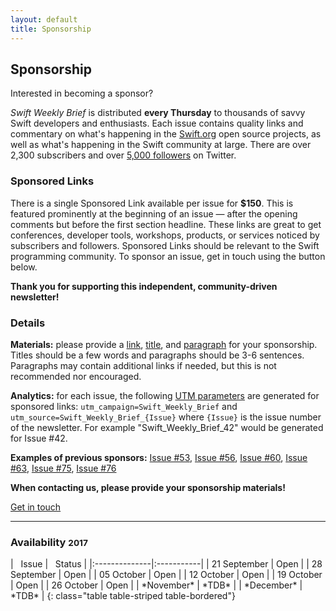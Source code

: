 ```yaml
---
layout: default
title: Sponsorship
---
```


<div class="row">
<div class="col-sm-10 col-sm-offset-1 col-md-10 col-md-offset-1">

<h2 class="text-center">Sponsorship</h2>
<p class="lead text-center">Interested in becoming a sponsor?</p>

<p>
<i>Swift Weekly Brief</i> is distributed <b>every Thursday</b> to thousands of savvy Swift developers and enthusiasts.
Each issue contains quality links and commentary on what's happening in the <a href="https://swift.org">Swift.org</a> open source projects,
as well as what's happening in the Swift community at large.
There are over 2,300 subscribers and over <a href="{{ site.links.twitter }}">5,000 followers</a> on Twitter.
</p>

<h3>Sponsored Links</h3>
<p>
There is a single Sponsored Link available per issue for <b>$150</b>.
This is featured prominently at the beginning of an issue &mdash; after the opening comments but before the first section headline.
These links are great to get conferences, developer tools, workshops, products, or services noticed by subscribers and followers.
Sponsored Links should be relevant to the Swift programming community. To sponsor an issue, get in touch using the button below.
</p>

<p class="text-muted text-center">
<b>Thank you for supporting this independent, community-driven newsletter!</b>
</p>

<h3>Details</h3>
<p>
<b>Materials:</b> please provide a <u>link</u>, <u>title</u>, and <u>paragraph</u> for your sponsorship. Titles should be a few words and paragraphs should be 3-6 sentences. Paragraphs may contain additional links if needed, but this is not recommended nor encouraged.
</p>

<p>
<b>Analytics:</b> for each issue, the following <a href="https://www.utm-parameters.com/utm-parameters-using-google-analytics/">UTM parameters</a> are generated for sponsored links:
<code>utm_campaign=Swift_Weekly_Brief</code> and <code>utm_source=Swift_Weekly_Brief_{Issue}</code> where <code>{Issue}</code> is the issue number of the newsletter. For example "Swift_Weekly_Brief_42" would be generated for Issue #42.
</p>

<p>
<b>Examples of previous sponsors:</b>
<a href="/issue-53/">Issue #53</a>,
<a href="/issue-56/">Issue #56</a>,
<a href="/issue-60/">Issue #60</a>,
<a href="/issue-63/">Issue #63</a>,
<a href="/issue-75/">Issue #75</a>,
<a href="/issue-76/">Issue #76</a>
</p>

<p class="text-warning text-center">
<b>When contacting us, please provide your sponsorship materials!</b>
</p>

<a class="btn btn-warning btn-lg center" href="mailto:jesse@jessesquires.com?subject=Swift Weekly Brief Sponsorship">Get in touch</a>

<hr/>

<h3>Availability <small>2017</small></h3>
<div class="table-responsive" markdown="1">
| <i class="fa fa-calendar" aria-hidden="true"></i>&nbsp; Issue | <i class="fa fa-star" aria-hidden="true"></i>&nbsp; Status |
|:--------------|:-----------|
| 21 September  | Open       |
| 28 September  | Open       |
| 05 October    | Open       |
| 12 October    | Open       |
| 19 October    | Open       |
| 26 October    | Open       |
| *November*    | *TDB*      |
| *December*    | *TDB*      |
{: class="table table-striped table-bordered"}
</div>



</div> <!-- col -->
</div> <!-- row -->
